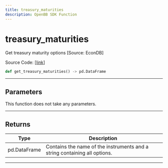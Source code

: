 ```yaml
---
title: treasury_maturities
description: OpenBB SDK Function
---
```


# treasury_maturities

Get treasury maturity options [Source: EconDB]

Source Code: [[link](https://github.com/OpenBB-finance/OpenBBTerminal/tree/main/openbb_terminal/economy/econdb_model.py#L850)]

```python
def get_treasury_maturities() -> pd.DataFrame
```
---
## Parameters

This function does not take any parameters.

---
## Returns

| Type | Description |
| ---- | ----------- |
| pd.DataFrame | Contains the name of the instruments and a string containing all options. |

---
